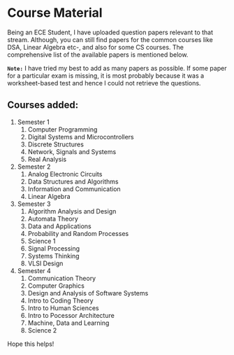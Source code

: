 # Course Material

Being an ECE Student, I have uploaded question papers relevant to that stream. Although, you can still find papers for the common courses like DSA, Linear Algebra etc-, and also for some CS courses. The comprehensive list of the available papers is mentioned below.<br>

**`Note:`** I have tried my best to add as many papers as possible. If some paper for a particular exam is missing, it is most probably because it was a worksheet-based test and hence I could not retrieve the questions.

## Courses added:

<ol>
  <li>Semester 1
    <ol>
      <li>Computer Programming</li>
      <li>Digital Systems and Microcontrollers</li> 
      <li>Discrete Structures</li>
      <li>Network, Signals and Systems</li>
      <li>Real Analysis</li>
    </ol>
  </li>
  <li>Semester 2
  <ol>
    <li>Analog Electronic Circuits</li>
    <li>Data Structures and Algorithms</li>
    <li>Information and Communication</li>
    <li>Linear Algebra</li>
  </ol>
  </li>
  <li>Semester 3
    <ol>
      <li>Algorithm Analysis and Design</li>
      <li>Automata Theory</li>
      <li>Data and Applications</li>
      <li>Probability and Random Processes</li>
      <li>Science 1</li>
      <li>Signal Processing</li>
      <li>Systems Thinking</li>
      <li>VLSI Design</li>
    </ol>
  </li>
  <li>Semester 4
    <ol>
      <li>Communication Theory</li>
      <li>Computer Graphics</li>
      <li>Design and Analysis of Software Systems</li>
      <li>Intro to Coding Theory</li>
      <li>Intro to Human Sciences</li>
      <li>Intro to Pocessor Architecture</li>
      <li>Machine, Data and Learning</li>
      <li>Science 2</li>
    </ol>
  </li>
</ol>

Hope this helps!
